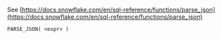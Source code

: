 See [https://docs.snowflake.com/en/sql-reference/functions/parse_json](https://docs.snowflake.com/en/sql-reference/functions/parse_json)
```
PARSE_JSON( <expr> )
```
